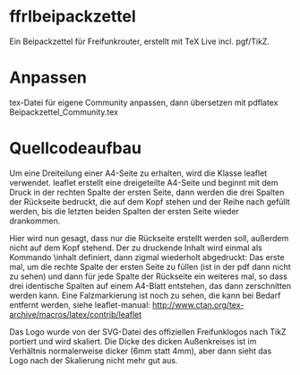 ffrlbeipackzettel
=================
Ein Beipackzettel für Freifunkrouter, erstellt mit TeX Live incl. pgf/TikZ.

Anpassen
========
tex-Datei für eigene Community anpassen, dann übersetzen mit pdflatex Beipackzettel_Community.tex

Quellcodeaufbau
===============
Um eine Dreiteilung einer A4-Seite zu erhalten, wird die Klasse leaflet verwendet.
leaflet erstellt eine dreigeteilte A4-Seite und beginnt mit dem Druck in der rechten Spalte der ersten Seite, 
dann werden die drei Spalten der Rückseite bedruckt, die auf dem Kopf stehen und der Reihe nach gefüllt werden,
bis die letzten beiden Spalten der ersten Seite wieder drankommen.

Hier wird nun gesagt, dass nur die Rückseite erstellt werden soll, außerdem nicht auf dem Kopf stehend.
Der zu druckende Inhalt wird einmal als Kommando \inhalt definiert, dann zigmal wiederholt abgedruckt:
Das erste mal, um die rechte Spalte der ersten Seite zu füllen (ist in der pdf dann nicht zu sehen) 
und dann für jede Spalte der Rückseite ein weiteres mal, so dass drei identische Spalten auf einem A4-Blatt 
entstehen, das dann zerschnitten werden kann.
Eine Falzmarkierung ist noch zu sehen, die kann bei Bedarf entfernt werden, siehe leaflet-manual:
http://www.ctan.org/tex-archive/macros/latex/contrib/leaflet

Das Logo wurde von der SVG-Datei des offiziellen Freifunklogos nach TikZ portiert und wird skaliert.
Die Dicke des dicken Außenkreises ist im Verhältnis normalerweise dicker (6mm statt 4mm), aber dann sieht
das Logo nach der Skalierung nicht mehr gut aus.